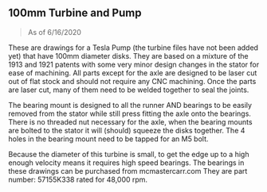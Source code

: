 ## 100mm Turbine and Pump

> As of 6/16/2020

These are drawings for a Tesla Pump (the turbine files have not been added yet) that have 100mm diameter disks. They are based on a mixture of the 1913 and 1921 patents with some very minor design changes in the stator for ease of machining. All parts except for the axle are designed to be laser cut out of flat stock and should not require any CNC machining. Once the parts are laser cut, many of them need to be welded together to seal the joints. 

The bearing mount is designed to all the runner AND bearings to be easily removed from the stator while still press fitting the axle onto the bearings. There is no threaded nut necessary for the axle, when the bearing mounts are bolted to the stator it will (should) squeeze the disks together. The 4 holes in the bearing mount need to be tapped for an M5 bolt.

Because the diameter of this turbine is small, to get the edge up to a high enough velocity means it requires high speed bearings. The bearings in these drawings can be purchased from mcmastercarr.com They are part number: 57155K338 rated for 48,000 rpm. 
